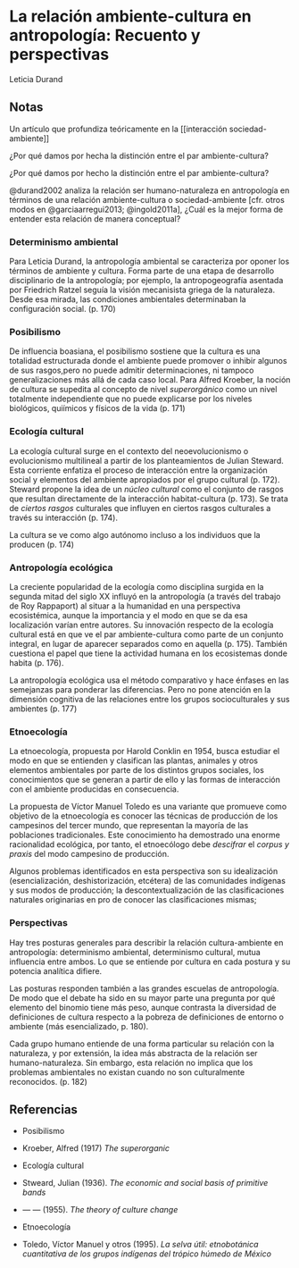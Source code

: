 # La relación ambiente-cultura en antropología: Recuento y perspectivas
Leticia Durand

## Notas

Un artículo que profundiza teóricamente en la [[interacción sociedad-ambiente]]

¿Por qué damos por hecha la distinción entre el par ambiente-cultura?

¿Por qué damos por hecho la distinción entre el par ambiente-cultura?

@durand2002 analiza la relación ser humano-naturaleza en antropología en términos de una relación ambiente-cultura o sociedad-ambiente [cfr. otros modos en @garciaarregui2013; @ingold2011a], ¿Cuál es la mejor forma de entender esta relación de manera conceptual?

### Determinismo ambiental

Para Leticia Durand, la antropología ambiental se caracteriza por oponer los términos de ambiente y cultura. Forma parte de una etapa de desarrollo disciplinario de la antropología; por ejemplo, la antropogeografía asentada por Friedrich Ratzel seguía la visión mecanisista griega de la naturaleza. Desde esa mirada, las condiciones ambientales determinaban la configuración social. (p. 170)

### Posibilismo

De influencia boasiana, el posibilismo sostiene que la cultura es una totalidad estructurada donde el ambiente puede promover o inhibir algunos de sus rasgos,pero no puede admitir determinaciones, ni tampoco generalizaciones más allá de cada caso local. Para Alfred Kroeber, la noción de cultura se supedita al concepto de nivel *superorgánico* como un nivel totalmente independiente que no puede explicarse por los niveles biológicos, quiímicos y físicos de la vida (p. 171)

### Ecología cultural

La ecología cultural surge en el contexto del neoevolucionismo o evolucionismo multilineal a partir de los planteamientos de Julian Steward. Esta corriente enfatiza el proceso de interacción entre la organización social y elementos del ambiente apropiados por el grupo cultural (p. 172). Steward propone la idea de un *núcleo cultural* como el conjunto de rasgos que resultan directamente de la interacción habitat-cultura (p. 173). Se trata de *ciertos rasgos* culturales que influyen en ciertos rasgos culturales a través su interacción (p. 174).

La cultura se ve como algo autónomo incluso a los individuos que la producen (p. 174)

### Antropología ecológica

La creciente popularidad de la ecología como disciplina surgida en la segunda mitad del siglo XX influyó en la antropología (a través del trabajo de Roy Rappaport) al situar a la humanidad en una perspectiva ecosistémica, aunque la importancia y el modo en que se da esa localización varían entre autores. Su innovación respecto de la ecología cultural está en que ve el par ambiente-cultura como parte de un conjunto integral, en lugar de aparecer separados como en aquella (p. 175). También cuestiona el papel que tiene la actividad humana en los ecosistemas donde habita (p. 176).

La antropología ecológica usa el método comparativo y hace énfases en las semejanzas para ponderar las diferencias. Pero no pone atención en la dimensión cognitiva de las relaciones entre los grupos socioculturales y sus ambientes (p. 177)

### Etnoecología

La etnoecología, propuesta por Harold Conklin en 1954, busca estudiar el modo en que se entienden y clasifican las plantas, animales y otros elementos ambientales por parte de los distintos grupos sociales, los conocimientos que se generan a partir de ello y las formas de interacción con el ambiente producidas en consecuencia.

La propuesta de Víctor Manuel Toledo es una variante que promueve como objetivo de la etnoecología es conocer las técnicas de producción de los campesinos del tercer mundo, que representan la mayoría de las poblaciones tradicionales. Este conocimiento ha demostrado una enorme racionalidad ecológica, por tanto, el etnoecólogo debe *descifrar* el *corpus y praxis* del modo campesino de producción.

Algunos problemas identificados en esta perspectiva son su idealización (esencialización, deshistorización, etcétera) de las comunidades indígenas y sus modos de producción; la descontextualización de las clasificaciones naturales originarias en pro de conocer las clasificaciones mismas;

### Perspectivas

Hay tres posturas generales para describir la relación cultura-ambiente en antropología: determinismo ambiental, determinismo cultural, mutua influencia entre ambos. Lo que se entiende por cultura en cada postura y su potencia analítica difiere.

Las posturas responden también a las grandes escuelas de antropología. De modo que el debate ha sido en su mayor parte una pregunta por qué elemento del binomio tiene más peso, aunque contrasta la diversidad de definiciones de cultura respecto a la pobreza de definiciones de entorno o ambiente (más esencializado, p. 180).

Cada grupo humano entiende de una forma particular su relación con la naturaleza, y por extensión, la idea más abstracta de la relación ser humano-naturaleza. Sin embargo, esta relación no implica que los problemas ambientales no existan cuando no son culturalmente reconocidos. (p. 182)

## Referencias

- Posibilismo

- Kroeber, Alfred (1917) *The superorganic*

- Ecología cultural

- Stweard, Julian (1936). *The economic and social basis of primitive bands*

- — — (1955). *The theory of culture change*

- Etnoecología

- Toledo, Víctor Manuel y otros (1995). *La selva útil: etnobotánica cuantitativa de los grupos indígenas del trópico húmedo de México*

